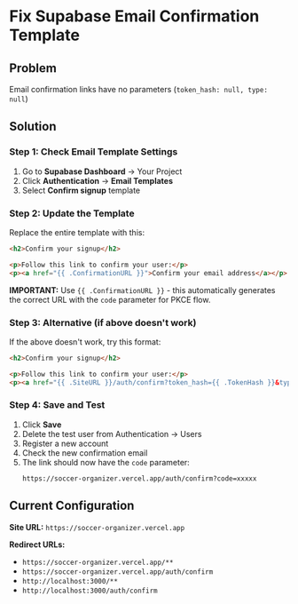 # Fix Supabase Email Confirmation Template

## Problem
Email confirmation links have no parameters (`token_hash: null, type: null`)

## Solution

### Step 1: Check Email Template Settings

1. Go to **Supabase Dashboard** → Your Project
2. Click **Authentication** → **Email Templates**
3. Select **Confirm signup** template

### Step 2: Update the Template

Replace the entire template with this:

```html
<h2>Confirm your signup</h2>

<p>Follow this link to confirm your user:</p>
<p><a href="{{ .ConfirmationURL }}">Confirm your email address</a></p>
```

**IMPORTANT:** Use `{{ .ConfirmationURL }}` - this automatically generates the correct URL with the `code` parameter for PKCE flow.

### Step 3: Alternative (if above doesn't work)

If the above doesn't work, try this format:

```html
<h2>Confirm your signup</h2>

<p>Follow this link to confirm your user:</p>
<p><a href="{{ .SiteURL }}/auth/confirm?token_hash={{ .TokenHash }}&type=signup">Confirm your email address</a></p>
```

### Step 4: Save and Test

1. Click **Save**
2. Delete the test user from Authentication → Users
3. Register a new account
4. Check the new confirmation email
5. The link should now have the `code` parameter:
   ```
   https://soccer-organizer.vercel.app/auth/confirm?code=xxxxx
   ```

## Current Configuration

**Site URL:** `https://soccer-organizer.vercel.app`

**Redirect URLs:**
- `https://soccer-organizer.vercel.app/**`
- `https://soccer-organizer.vercel.app/auth/confirm`
- `http://localhost:3000/**`
- `http://localhost:3000/auth/confirm`

